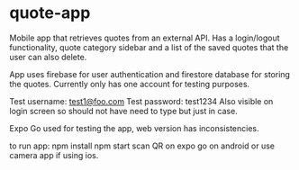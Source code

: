 # quote-app

Mobile app that retrieves quotes from an external API. Has a login/logout functionality, quote category sidebar and a list of the saved quotes that the user can also delete. 

App uses firebase for user authentication and firestore database for storing the quotes. Currently only has one account for testing purposes.

Test username: test1@foo.com
Test password: test1234
Also visible on login screen so should not have need to type but just in case.

Expo Go used for testing the app, web version has inconsistencies.

to run app:
npm install
npm start 
scan QR on expo go on android or use camera app if using ios.
